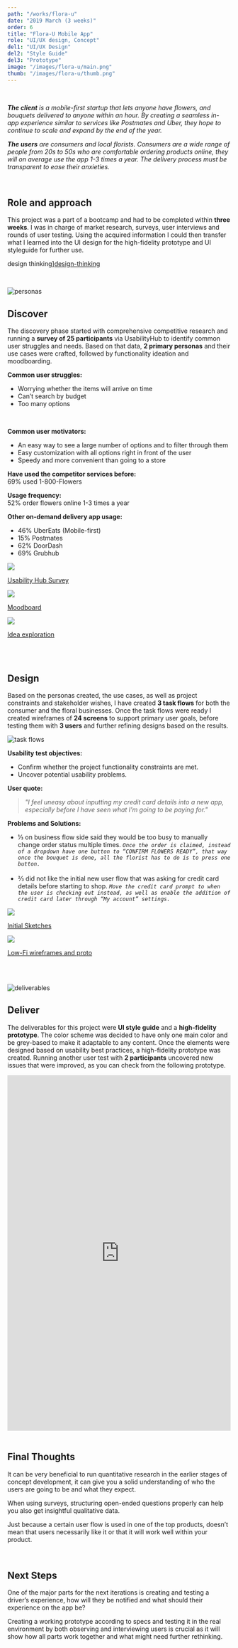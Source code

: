 ```yaml
---
path: "/works/flora-u"
date: "2019 March (3 weeks)"
order: 6
title: "Flora-U Mobile App"
role: "UI/UX design, Concept"
del1: "UI/UX Design"
del2: "Style Guide"
del3: "Prototype"
image: "/images/flora-u/main.png"
thumb: "/images/flora-u/thumb.png"
---
```


[design-thinking]: /images/flora-u/design-thinking.png "Design thinking"
[personas]: /images/flora-u/personas.png "Personas"
[taskflows]: /images/flora-u/taskflows.png "Task flows"
[deliverables]: /images/flora-u/deliverables.png "Deliverables"

<br />
<div class="Works__block Container-slim">

_**The client** is a mobile-first startup that lets anyone have flowers, and bouquets delivered to anyone within an hour. By creating a seamless in-app experience similar to services like Postmates and Uber, they hope to continue to scale and expand by the end of the year._

_**The users** are consumers and local florists. Consumers are a wide range of people from 20s to 50s who are comfortable ordering products online, they will on average use the app 1-3 times a year. The delivery process must be transparent to ease their anxieties._

</div>
<br />
<div class="Container-slim">

## Role and approach

This project was a part of a bootcamp and had to be completed within **three weeks**. I was in charge of market research, surveys, user interviews and rounds of user testing. Using the acquired information I could then transfer what I learned into the UI design for the high-fidelity prototype and UI styleguide for further use.

design thinking][design-thinking]

</div>
<br />
<!-- two col layout -->
<div class="Works__grid__half Container__overflow">
<!-- image -->
<div class="Works__main__img">

![personas][personas]

</div><!-- image end -->
<!-- text -->
<div class="Works__main__txt self-center">

## Discover

The discovery phase started with comprehensive competitive research and running a **survey of 25 participants** via UsabilityHub to identify common user struggles and needs. Based on that data, **2 primary personas** and their use cases were crafted, followed by functionality ideation and moodboarding.

</div><!-- text end -->
<!-- text -->
<div class="Works__main__txt">

**Common user struggles:** <br/>

- Worrying whether the items will arrive on time
- Can’t search by budget
- Too many options

<br>

**Common user motivators:** <br/>

- An easy way to see a large number of options and to filter through them
- Easy customization with all options right in front of the user
- Speedy and more convenient than going to a store

</div><!-- text end -->
<!-- text -->
<div class="Works__main__txt">

**Have used the competitor services before:** <br/>
69% used 1-800-Flowers

**Usage frequency:** <br/>
52% order flowers online 1-3 times a year

**Other on-demand delivery app usage:**

- 46% UberEats (Mobile-first)
- 15% Postmates
- 62% DoorDash
- 69% Grubhub

</div><!-- text end -->
</div><!-- two col layout end -->
<!-- two col layout -->
<div class="Works__grid__third Container__overflow">
  <a href="" class="Works__modalImg" onClick="openImg('/images/flora-u/usabilityhub.png')">
    <img src="/images/flora-u/usabilityhub.png" />
    <p>Usability Hub Survey</p>
  </a>
  <a href="" class="Works__modalImg" onClick="openImg('/images/flora-u/moodboard.png')">
    <img src="/images/flora-u/moodboard.png" />
    <p>Moodboard</p>
  </a>
  <a href="" class="Works__modalImg" onClick="openImg('/images/flora-u/sketch.jpg')">
    <img src="/images/flora-u/sketch.jpg" />
    <p>Idea exploration</p>
  </a>
</div>
<br />
<br />
<!-- two col layout -->
<div class="Works__grid__half Container__overflow">
<!-- text -->
<div class="Works__main__txt">

## Design

Based on the personas created, the use cases, as well as project constraints and stakeholder wishes, I have created **3 task flows** for both the consumer and the floral businesses. Once the task flows were ready I created wireframes of **24 screens** to support primary user goals, before testing them with **3 users** and further refining designs based on the results.

</div><!-- text end -->
<!-- img -->
<div class="Works__main__img">

![task flows][taskflows]

</div><!-- img end -->
<!-- text -->
<div class="Works__main__txt">

**Usability test objectives:**

- Confirm whether the project functionality constraints are met.
- Uncover potential usability problems.

**User quote:**

> _"I feel uneasy about inputting my credit card details into a new app, especially before I have seen what I’m going to be paying for."_

</div><!-- text end -->
<!-- text -->
<div class="Works__main__txt">

**Problems and Solutions:**

- ⅓ on business flow side said they would be too busy to manually change order status multiple times.
  _`Once the order is claimed, instead of a dropdown have one button to “CONFIRM FLOWERS READY”, that way once the bouquet is done, all the florist has to do is to press one button.`_
  <br><br>
- ⅔ did not like the initial new user flow that was asking for credit card details before starting to shop.
  _`Move the credit card prompt to when the user is checking out instead, as well as enable the addition of credit card later through “My account” settings.`_

</div><!-- text end -->
<a href="" class="Works__modalImg" onClick="openImg('/images/flora-u/initial-sketches.jpg')">
  <img src="/images/flora-u/initial-sketches.jpg" />
  <p>Initial Sketches</p>
</a>
<a href="" class="Works__modalImg" onClick="openImg('/images/flora-u/low-fidelity.png')">
  <img src="/images/flora-u/low-fidelity.png" />
  <p>Low-Fi wireframes and proto</p>
</a>
</div><!-- two col layout end -->
<br />
<br />
<!-- two col layout -->
<div class="Works__grid__half Container__overflow">
<!-- img -->
<div class="Works__main__img">

![deliverables][deliverables]

</div><!-- img end -->
<!-- text -->
<div class="Works__main__txt">

## Deliver

The deliverables for this project were **UI style guide** and a **high-fidelity prototype**. The color scheme was decided to have only one main color and be grey-based to make it adaptable to any content. Once the elements were designed based on usability best practices, a high-fidelity prototype was created. Running another user test with **2 participants** uncovered new issues that were improved, as you can check from the following prototype.

</div><!-- text end -->
</div><!-- two col layout end -->
<div class="Container__overflow">
<iframe style="border: none;" width="100%" height="800px" src="https://www.figma.com/embed?embed_host=share&url=https%3A%2F%2Fwww.figma.com%2Fproto%2FRrxXxip92PT37FHrVaWz0KyT%2FFloraU%3Fnode-id%3D48%253A1027%26viewport%3D291%252C333%252C0.122203%26scaling%3Dscale-down" allowfullscreen></iframe>
</div>
<br />
<div class="Container-slim">

## Final Thoughts

It can be very beneficial to run quantitative research in the earlier stages of concept development, it can give you a solid understanding of who the users are going to be and what they expect.

When using surveys, structuring open-ended questions properly can help you also get insightful qualitative data.

Just because a certain user flow is used in one of the top products, doesn’t mean that users necessarily like it or that it will work well within your product.

</div>
<br />
<div class="Container-slim">

## Next Steps

One of the major parts for the next iterations is creating and testing a driver’s experience, how will they be notified and what should their experience on the app be?

Creating a working prototype according to specs and testing it in the real environment by both observing and interviewing users is crucial as it will show how all parts work together and what might need further rethinking.

</div>
